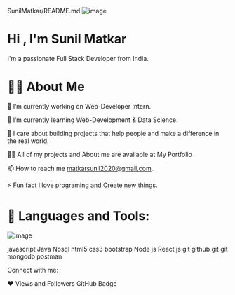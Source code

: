 SunilMatkar/README.md
![image](https://user-images.githubusercontent.com/98326772/208716675-fd59aa06-a5ce-43cb-a13c-c901460a44d8.png)


#                                              Hi , I'm Sunil Matkar


I'm a passionate Full Stack Developer from India.

#  🙋‍♂️ About Me

🔭 I’m currently working on Web-Developer Intern.

🌱 I’m currently learning Web-Development & Data Science.

👯 I care about building projects that help people and make a difference in the real world.

👨‍💻 All of my projects and About me are available at My Portfolio

📫 How to reach me matkarsunil2020@gmail.com.

⚡ Fun fact I love programing and Create new things.

# 🚀 Languages and Tools:


![image](https://user-images.githubusercontent.com/98326772/208718252-aadefb2c-763f-4c31-a724-253960838293.png)

javascript Java Nosql html5 css3 bootstrap Node js  React js  git github git git   mongodb  postman


Connect with me:

    

❤ Views and Followers
 GitHub Badge
